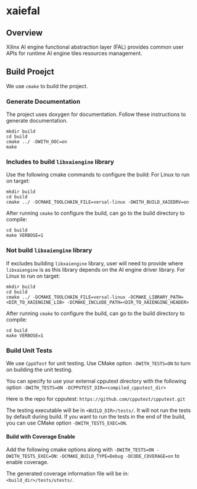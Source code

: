 # xaiefal

## Overview

Xilinx AI engine functional abstraction layer (FAL) provides common user APIs
for runtime AI engine tiles resources management.

## Build Proejct
We use `cmake` to build the project.

### Generate Documentation
The project uses doxygen for documentation. Follow these instructions to
generate documentation.
```
mkdir build
cd build
cmake ../ -DWITH_DOC=on
make
```

### Includes to build `libxaiengine` library
Use the following cmake commands to configure the build:
For Linux to run on target:
```
mkdir build
cd build
cmake ../ -DCMAKE_TOOLCHAIN_FILE=versal-linux -DWITH_BUILD_XAIEDRV=on
```

After running `cmake` to configure the build, can go to the build directory to
compile:
```
cd build
make VERBOSE=1
```

### Not build `libxaiengine` library
If excludes building `libxaiengine` library, user will need to provide where
`libxaiengine` is as this library depends on the AI engine driver library.
For Linux to run on target:
```
mkdir build
cd build
cmake ../ -DCMAKE_TOOLCHAIN_FILE=versal-linux -DCMAKE_LIBRARY_PATH=<DIR_TO_XAIENGINE_LIB> -DCMAKE_INCLUDE_PATH=<DIR_TO_XAIENGINE_HEADER>
```

After running `cmake` to configure the build, can go to the build directory to
compile:
```
cd build
make VERBOSE=1
```

### Build Unit Tests
We use `CppUTest` for unit testing. Use CMake option `-DWITH_TESTS=ON` to turn
on building the unit testing.

You can specify to use your external cpputest directory with the following
option `-DWITH_TESTS=ON -DCPPUTEST_DIR=<compiled_cpputest_dir>`

Here is the repo for cpputest:
`https://github.com/cpputest/cpputest.git`

The testing executable will be in `<BUILD_DIR>/tests/`.
It will not run the tests by default during build. If you want to run the tests
in the end of the build, you can use CMake option `-DWITH_TESTS_EXEC=ON`.

#### Build with Coverage Enable
Add the following cmake options along with `-DWITH_TESTS=ON -DWITH_TESTS_EXEC=ON`:
`-DCMAKE_BUILD_TYPE=Debug -DCODE_COVERAGE=on` to enable coverage.

The generated coverage information file will be in:
`<build_dir>/tests/utests/`.
